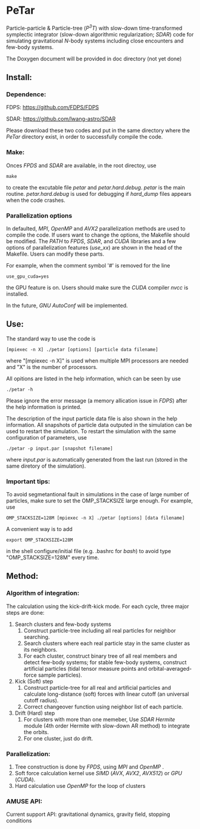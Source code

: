 # PeTar
Particle-particle \& Particle-tree (_P<sup>3</sup>T_) with slow-down time-transformed symplectic integrator (slow-down algorithmic regularization; _SDAR_) code for simulating gravitational _N_-body systems including close encounters and few-body systems.

The Doxygen document will be provided in doc directory (not yet done)

## Install:
### Dependence:
FDPS: https://github.com/FDPS/FDPS

SDAR: https://github.com/lwang-astro/SDAR

Please download these two codes and put in the same directory where the _PeTar_ directory exist, in order to successfully compile the code.

### Make:
Onces _FPDS_ and _SDAR_ are available, in the root directoy, use 
```
make
```
to create the excutable file _petar_ and _petar.hard.debug_.
_petar_ is the main routine.
_petar.hard.debug_ is used for debugging if _hard\_dump_ files appears when the code crashes.

### Parallelization options
In defaulted, _MPI_, _OpenMP_ and _AVX2_ parallelization methods are used to compile the code.
If users want to change the options, the Makefile should be modified.
The _PATH_ to _FPDS_, _SDAR_, and _CUDA_ libraries and a few options of parallelization features (_use\_xx_) are shown in the head of the Makefile.
Users can modify these parts.

For example, when the comment symbol '#' is removed for the line
```
use_gpu_cuda=yes
```
the GPU feature is on. 
Users should make sure the _CUDA_ compiler _nvcc_ is installed.

In the future, _GNU AutoConf_ will be implemented.

## Use:
The standard way to use the code is
```
[mpiexec -n X] ./petar [options] [particle data filename]
```
where "[mpiexec -n X]" is used when multiple MPI processors are needed and "X" is the number of processors.

All opitions are listed in the help information, which can be seen by use
```
./petar -h
```
Please ignore the error message (a memory allication issue in _FDPS_) after the help information is printed.

The description of the input particle data file is also shown in the help information. 
All snapshots of particle data outputed in the simulation can be used to restart the simulation. 
To restart the simulation with the same configuration of parameters, use
```
./petar -p input.par [snapshot filename]
```
where _input.par_ is automatically generated from the last run (stored in the same diretory of the simulation).

### Important tips:
To avoid segmetantional fault in simulations in the case of large number of particles, make sure to set the OMP_STACKSIZE large enough.
For example, use
```
OMP_STACKSIZE=128M [mpiexec -n X] ./petar [options] [data filename] 
```

A convenient way is to add
```
export OMP_STACKSIZE=128M
```
in the shell configure/initial file (e.g. .bashrc for _bash_) to avoid type "OMP_STACKSIZE=128M" every time.

## Method:
### Algorithm of integration: 
The calculation using the kick-drift-kick mode.
For each cycle, three major steps are done:
1. Search clusters and few-body systems
    1. Construct particle-tree including all real particles for neighbor searching.
    2. Search clusters where each real particle stay in the same cluster as its neighbors.
    3. For each cluster, construct binary tree of all real members and detect few-body systems; for stable few-body systems, construct artificial particles (tidal tensor measure points and orbital-averaged-force sample particles). 
2. Kick (Soft) step
    1. Construct particle-tree for all real and artificial particles and calculate long-distance (soft) forces with linear cutoff (an universal cutoff radius).
    2. Correct changeover function using neighbor list of each particle.
3. Drift (Hard) step
    1. For clusters with more than one memeber, Use _SDAR_ _Hermite_ module (4th order Hermite with slow-down AR method) to integrate the orbits.
    2. For one cluster, just do drift.  

### Parallelization:
1. Tree construction is done by _FPDS_, using _MPI_ and _OpenMP_ .
2. Soft force calculation kernel use _SIMD_ (_AVX_, _AVX2_, _AVX512_) or _GPU_ (_CUDA_).
3. Hard calculation use _OpenMP_ for the loop of clusters

### AMUSE API:
Current support API: gravitational dynamics, gravity field, stopping conditions
